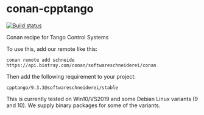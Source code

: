 # conan-cpptango

[![Build status](https://ci.appveyor.com/api/projects/status/fqphnawa29a7prv5/branch/master?svg=true)](https://ci.appveyor.com/project/softwareschneiderei/conan-cpptango/branch/master)

Conan recipe for Tango Control Systems

To use this, add our remote like this:
```
conan remote add schneide https://api.bintray.com/conan/softwareschneiderei/conan
```

Then add the following requirement to your project:
```
cpptango/9.3.3@softwareschneiderei/stable
```

This is currently tested on Win10/VS2019 and some Debian Linux variants (9 and 10). We supply binary packages for some of the variants.
